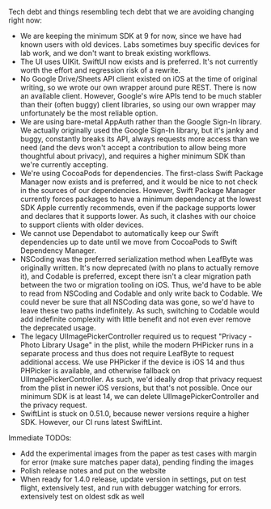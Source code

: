 Tech debt and things resembling tech debt that we are avoiding changing right now:
* We are keeping the minimum SDK at 9 for now, since we have had known users with old devices. Labs sometimes buy specific devices for lab work, and we don't want to break existing workflows.
* The UI uses UIKit. SwiftUI now exists and is preferred. It's not currently worth the effort and regression risk of a rewrite.
* No Google Drive/Sheets API client existed on iOS at the time of original writing, so we wrote our own wrapper around pure REST. There is now an available client. However, Google's wire APIs tend to be much stabler than their (often buggy) client libraries, so using our own wrapper may unfortunately be the most reliable option.
* We are using bare-metal AppAuth rather than the Google Sign-In library. We actually originally used the Google Sign-In library, but it's janky and buggy, constantly breaks its API, always requests more access than we need (and the devs won't accept a contribution to allow being more thoughtful about privacy), and requires a higher minimum SDK than we're currently accepting.
* We're using CocoaPods for dependencies. The first-class Swift Package Manager now exists and is preferred, and it would be nice to not check in the sources of our dependencies. However, Swift Package Manager currently forces packages to have a minimum dependency at the lowest SDK Apple currently recommends, even if the package supports lower and declares that it supports lower. As such, it clashes with our choice to support clients with older devices.
* We cannot use Dependabot to automatically keep our Swift dependencies up to date until we move from CocoaPods to Swift Dependency Manager.
* NSCoding was the preferred serialization method when LeafByte was originally written. It's now deprecated (with no plans to actually remove it), and Codable is preferred, except there isn't a clear migration path between the two or migration tooling on iOS. Thus, we'd have to be able to read from NSCoding and Codable and only write back to Codable. We could never be sure that all NSCoding data was gone, so we'd have to leave these two paths indefinitely. As such, switching to Codable would add indefinite complexity with little benefit and not even ever remove the deprecated usage.
* The legacy UIImagePickerController required us to request "Privacy - Photo Library Usage" in the plist, while the modern PHPicker runs in a separate process and thus does not require LeafByte to request additional access. We use PHPicker if the device is iOS 14 and thus PHPicker is available, and otherwise fallback on UIImagePickerController. As such, we'd ideally drop that privacy request from the plist in newer iOS versions, but that's not possible. Once our minimum SDK is at least 14, we can delete UIImagePickerController and the privacy request.
* SwiftLint is stuck on 0.51.0, because newer versions require a higher SDK. However, our CI runs latest SwiftLint.

Immediate TODOs:
* Add the experimental images from the paper as test cases with margin for error (make sure matches paper data), pending finding the images
* Polish release notes and put on the website
* When ready for 1.4.0 release, update version in settings, put on test flight, extensively test, and run with debugger watching for errors. extensively test on oldest sdk as well
